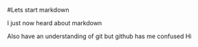 #Lets start markdown

I just now heard about markdown

Also have an understanding of git but github has me confused
Hi
